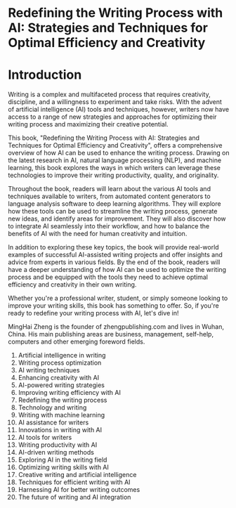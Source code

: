 # Redefining the Writing Process with AI: Strategies and Techniques for Optimal Efficiency and Creativity

# Introduction

Writing is a complex and multifaceted process that requires creativity, discipline, and a willingness to experiment and take risks. With the advent of artificial intelligence (AI) tools and techniques, however, writers now have access to a range of new strategies and approaches for optimizing their writing process and maximizing their creative potential.

This book, "Redefining the Writing Process with AI: Strategies and Techniques for Optimal Efficiency and Creativity", offers a comprehensive overview of how AI can be used to enhance the writing process. Drawing on the latest research in AI, natural language processing (NLP), and machine learning, this book explores the ways in which writers can leverage these technologies to improve their writing productivity, quality, and originality.

Throughout the book, readers will learn about the various AI tools and techniques available to writers, from automated content generators to language analysis software to deep learning algorithms. They will explore how these tools can be used to streamline the writing process, generate new ideas, and identify areas for improvement. They will also discover how to integrate AI seamlessly into their workflow, and how to balance the benefits of AI with the need for human creativity and intuition.

In addition to exploring these key topics, the book will provide real-world examples of successful AI-assisted writing projects and offer insights and advice from experts in various fields. By the end of the book, readers will have a deeper understanding of how AI can be used to optimize the writing process and be equipped with the tools they need to achieve optimal efficiency and creativity in their own writing.

Whether you're a professional writer, student, or simply someone looking to improve your writing skills, this book has something to offer. So, if you're ready to redefine your writing process with AI, let's dive in!

MingHai Zheng is the founder of zhengpublishing.com and lives in Wuhan, China. His main publishing areas are business, management, self-help, computers and other emerging foreword fields.


1. Artificial intelligence in writing
2. Writing process optimization
3. AI writing techniques
4. Enhancing creativity with AI
5. AI-powered writing strategies
6. Improving writing efficiency with AI
7. Redefining the writing process
8. Technology and writing
9. Writing with machine learning
10. AI assistance for writers
11. Innovations in writing with AI
12. AI tools for writers
13. Writing productivity with AI
14. AI-driven writing methods
15. Exploring AI in the writing field
16. Optimizing writing skills with AI
17. Creative writing and artificial intelligence
18. Techniques for efficient writing with AI
19. Harnessing AI for better writing outcomes
20. The future of writing and AI integration
